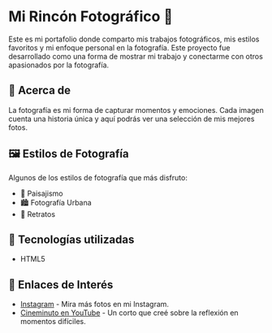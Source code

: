 # Mi Rincón Fotográfico 📸

Este es mi portafolio donde comparto mis trabajos fotográficos, mis estilos favoritos y mi enfoque personal en la fotografía. Este proyecto fue desarrollado como una forma de mostrar mi trabajo y conectarme con otros apasionados por la fotografía.

## 🌟 Acerca de

La fotografía es mi forma de capturar momentos y emociones. Cada imagen cuenta una historia única y aquí podrás ver una selección de mis mejores fotos.

## 🖼️ Estilos de Fotografía

Algunos de los estilos de fotografía que más disfruto:

- 🌄 Paisajismo
- 🏙️ Fotografía Urbana
- 📸 Retratos
  
## 🚀 Tecnologías utilizadas

- HTML5
  
## 🔗 Enlaces de Interés

- [Instagram](https://www.instagram.com/luchopan._/) - Mira más fotos en mi Instagram.
- [Cineminuto en YouTube](https://youtu.be/mRn33D78aI4) - Un corto que creé sobre la reflexión en momentos difíciles.


